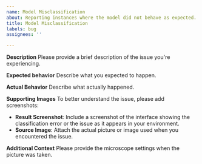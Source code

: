 ```yaml
---
name: Model Misclassification
about: Reporting instances where the model did not behave as expected.
title: Model Misclassification
labels: bug
assignees: ''

---
```


**Description**
Please provide a brief description of the issue you're experiencing.

**Expected behavior**
Describe what you expected to happen.

**Actual Behavior**
Describe what actually happened.

**Supporting Images**
To better understand the issue, please add screenshots:
* **Result Screenshot**: Include a screenshot of the interface showing the classification error or the issue as it appears in your environment.
* **Source Image**: Attach the actual picture or image used when you encountered the issue.

**Additional Context**
Please provide the microscope settings when the picture was taken.
